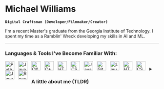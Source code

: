 # Michael Williams

**`Digital Craftsman (Developer/Filmmaker/Creator)`**

I'm a recent Master's graduate from the Georgia Institute of Technology. I spent my time as a Ramblin' Wreck developing my skills in AI and ML. 

---

### Languages & Tools I've Become Familiar With:
<img align="left" alt="Python" width="30px" style="padding-right:10px;" src="https://cdn.jsdelivr.net/gh/devicons/devicon/icons/python/python-plain.svg" />
<img align="left" alt="Java" width="30px" style="padding-right:10px;" src="https://cdn.jsdelivr.net/gh/devicons/devicon/icons/java/java-original.svg"/>
<img align="left" alt="C#" width="30px" style="padding-right:10px;" src="https://cdn.jsdelivr.net/gh/devicons/devicon/icons/csharp/csharp-line.svg" />
<img align="left" alt="C++" width="30px" style="padding-right:10px;" src="https://cdn.jsdelivr.net/gh/devicons/devicon/icons/cplusplus/cplusplus-line.svg" />
<img align="left" alt="HTML" width="30px" style="padding-right:10px;" src="https://cdn.jsdelivr.net/gh/devicons/devicon/icons/html5/html5-plain.svg" />
<img align="left" alt="CSS" width="30px" style="padding-right:10px;" src="https://cdn.jsdelivr.net/gh/devicons/devicon/icons/css3/css3-plain.svg" />
<img align="left" alt="JavaScript" width="30px" style="padding-right:10px;" src="https://cdn.jsdelivr.net/gh/devicons/devicon/icons/javascript/javascript-plain.svg" />
<img align="left" alt="Git" width="30px" style="padding-right:10px;" src="https://cdn.jsdelivr.net/gh/devicons/devicon/icons/git/git-original.svg" />
<img align="left" alt="Linux" width="30px" style="padding-right:10px;" src="https://cdn.jsdelivr.net/gh/devicons/devicon/icons/linux/linux-original.svg" />
<img align="left" alt="HTML" width="30px" style="padding-right:10px;" src="https://cdn.jsdelivr.net/gh/devicons/devicon/icons/html5/html5-plain.svg" />
<img align="left" alt="CSS" width="30px" style="padding-right:10px;" src="https://cdn.jsdelivr.net/gh/devicons/devicon/icons/css3/css3-plain.svg" />
<img align="left" alt="JavaScript" width="30px" style="padding-right:10px;" src="https://cdn.jsdelivr.net/gh/devicons/devicon/icons/javascript/javascript-plain.svg" />
<img align="left" alt="React" width="30px" style="padding-right:10px;" src="https://cdn.jsdelivr.net/gh/devicons/devicon/icons/react/react-original.svg" />
<br />


<details>
 <summary><h3>A little about me (TLDR) </h3></summary>

I'm a competent, meticulous, and reliable developer looking to deliver value while advancing skills in software engineering and AI/ML. You'll find that I'm a fast, self-learner and strong communicator ready to succeed in collaborative or independent environments. I possess an extensive technical background honed by experience in both information technology & computer science, prepared to excel in any computing role.

<details>
 <summary><h3>A little about me (TLDR) </h3></summary>

I've been building, repairing, & simply having fun with computers and electronics since I was around 9 years old. Gradually, passion, fascination, & a natural aptitude for problem solving propelled me into the world of IT where I served countless members of my community in a plethora of settings. In the IT space, I have worked on various projects for SME & individuals. Some of these projects include: building/repairing desktops/laptops, data recovery, batch technology deployment, network & VoIP configuration, data migration, security assessment, & more. 

However, one reaches a point after so many years in IT, where the surface level is no longer enough to satisfy a curious mind. I pursued my Bachelor's with the objective of pivoting away from IT and getting deeper into the fundamentals of computing, mathematics, & software. It has given me a firm foundation, valuable skills, and relevant perspective of the field. It also created new avenues of interest which required furthering my education.

Near the end of my Bachelor's degree, I found myself fascinated with machine learning. Therefore, I pursued a Master's degree specifically to develop & extend my competency in AI/ML. Consequently, I enter the job market with a strong preference & passion for AI/ML type roles. However, I do not fear learning and am always open to advancing or expanding my skills in other computing niches.

